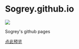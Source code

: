 # Sogrey.github.io

[![](https://sogrey.github.io/img/logo/sogrey_logo.svg)](https://sogrey.github.io/)

Sogrey's github pages


[点此预览](https://sogrey.github.io/)

